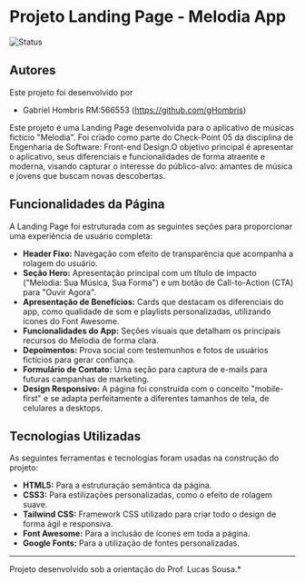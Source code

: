 # Projeto Landing Page - Melodia App

![Status](https://img.shields.io/badge/status-conclu%C3%ADdo-green)

##  Autores

Este projeto foi desenvolvido por 

* Gabriel Hombris RM:566553 (https://github.com/gHombris)


Este projeto é uma Landing Page desenvolvida para o aplicativo de músicas fictício "Melodia". Foi criado como parte do Check-Point 05 da disciplina de Engenharia de Software: Front-end Design.O objetivo principal é apresentar o aplicativo, seus diferenciais e funcionalidades de forma atraente e moderna, visando capturar o interesse do público-alvo: amantes de música e jovens que buscam novas descobertas.


##  Funcionalidades da Página

A Landing Page foi estruturada com as seguintes seções para proporcionar uma experiência de usuário completa:

* **Header Fixo:** Navegação com efeito de transparência que acompanha a rolagem do usuário. 
* **Seção Hero:** Apresentação principal com um título de impacto ("Melodia: Sua Música, Sua Forma") e um botão de Call-to-Action (CTA) para "Ouvir Agora". 
* **Apresentação de Benefícios:** Cards que destacam os diferenciais do app, como qualidade de som e playlists personalizadas, utilizando ícones do Font Awesome. 
* **Funcionalidades do App:** Seções visuais que detalham os principais recursos do Melodia de forma clara. 
* **Depoimentos:** Prova social com testemunhos e fotos de usuários fictícios para gerar confiança. 
* **Formulário de Contato:** Uma seção para captura de e-mails para futuras campanhas de marketing. 
* **Design Responsivo:** A página foi construída com o conceito "mobile-first" e se adapta perfeitamente a diferentes tamanhos de tela, de celulares a desktops.

##  Tecnologias Utilizadas

As seguintes ferramentas e tecnologias foram usadas na construção do projeto:

* **HTML5:** Para a estruturação semântica da página. 
* **CSS3:** Para estilizações personalizadas, como o efeito de rolagem suave. 
* **Tailwind CSS:** Framework CSS utilizado para criar todo o design de forma ágil e responsiva. 
* **Font Awesome:** Para a inclusão de ícones em toda a página. 
* **Google Fonts:** Para a utilização de fontes personalizadas. 

---
Projeto desenvolvido sob a orientação do Prof. Lucas Sousa.* 
